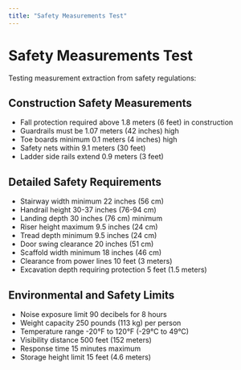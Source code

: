 ```yaml
---
title: "Safety Measurements Test"
---
```


# Safety Measurements Test

Testing measurement extraction from safety regulations:

## Construction Safety Measurements
- Fall protection required above 1.8 meters (6 feet) in construction
- Guardrails must be 1.07 meters (42 inches) high
- Toe boards minimum 0.1 meters (4 inches) high
- Safety nets within 9.1 meters (30 feet)
- Ladder side rails extend 0.9 meters (3 feet)

## Detailed Safety Requirements
- Stairway width minimum 22 inches (56 cm)
- Handrail height 30-37 inches (76-94 cm)
- Landing depth 30 inches (76 cm) minimum
- Riser height maximum 9.5 inches (24 cm)
- Tread depth minimum 9.5 inches (24 cm)
- Door swing clearance 20 inches (51 cm)
- Scaffold width minimum 18 inches (46 cm)
- Clearance from power lines 10 feet (3 meters)
- Excavation depth requiring protection 5 feet (1.5 meters)

## Environmental and Safety Limits
- Noise exposure limit 90 decibels for 8 hours
- Weight capacity 250 pounds (113 kg) per person
- Temperature range -20°F to 120°F (-29°C to 49°C)
- Visibility distance 500 feet (152 meters)
- Response time 15 minutes maximum
- Storage height limit 15 feet (4.6 meters)
